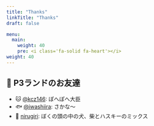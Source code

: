 ```yaml
---
title: "Thanks"
linkTitle: "Thanks"
draft: false

menu:
  main:
    weight: 40
    pre: <i class='fa-solid fa-heart'></i>
weight: 40
---
```


## 🎀 P3ランドのお友達

- 🐱 [@kcz146](https://twitter.com/kcz146): ぽへぽへ大臣
- 🐟 [@iwashiira](https://twitter.com/iwashiira): さかな〜
- 🐶 [nirugiri](https://twitter.com/smallkirby): ぼくの頭の中の犬、柴とハスキーのミックス
